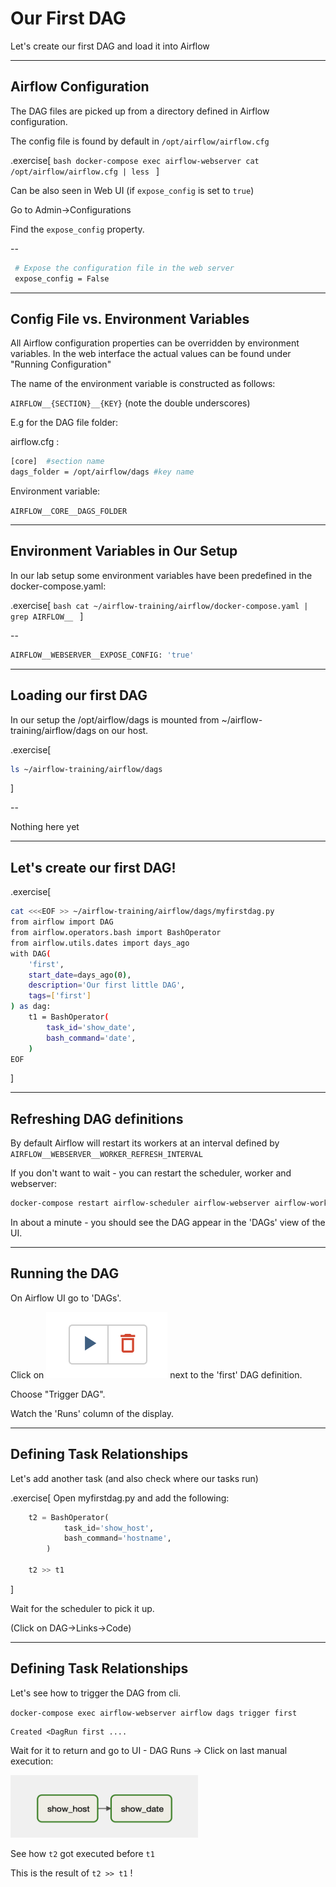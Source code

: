 # Our First DAG

Let's create our first DAG and load it into Airflow

---

## Airflow Configuration

The DAG files are picked up from a directory defined in Airflow configuration.

The config file is found by default in `/opt/airflow/airflow.cfg `

.exercise[
    ```bash
    docker-compose exec airflow-webserver cat /opt/airflow/airflow.cfg | less
    ```
]

Can be also seen in Web UI (if `expose_config` is set to `true`)

Go to Admin->Configurations

Find the `expose_config` property.

--
```bash
 # Expose the configuration file in the web server
 expose_config = False
```

---
## Config File vs. Environment Variables

All Airflow configuration properties can be overridden by environment variables.
In the web interface the actual values can be found under "Running Configuration"

The name of the environment variable is constructed as follows:

`AIRFLOW__{SECTION}__{KEY}` (note the double underscores)

E.g for the DAG file folder:

airflow.cfg : 
```bash
[core]  #section name
dags_folder = /opt/airflow/dags #key name
```

Environment variable:

`AIRFLOW__CORE__DAGS_FOLDER`

---
## Environment Variables in Our Setup

In our lab setup some environment variables have been predefined in the docker-compose.yaml:

.exercise[
    ```bash
    cat ~/airflow-training/airflow/docker-compose.yaml | grep AIRFLOW__
    ```
]

--
```bash
AIRFLOW__WEBSERVER__EXPOSE_CONFIG: 'true'
```

---

## Loading our first DAG

In our setup the /opt/airflow/dags is mounted from ~/airflow-training/airflow/dags on our host.

.exercise[
```bash
ls ~/airflow-training/airflow/dags
``` 
]

--

Nothing here yet

---
## Let's create our first DAG!

.exercise[
```bash
cat <<<EOF >> ~/airflow-training/airflow/dags/myfirstdag.py
from airflow import DAG
from airflow.operators.bash import BashOperator
from airflow.utils.dates import days_ago
with DAG(
    'first',
    start_date=days_ago(0),
    description='Our first little DAG',
    tags=['first']
) as dag:
    t1 = BashOperator(
        task_id='show_date',
        bash_command='date',
    )
EOF
```
]

---

## Refreshing DAG definitions

By default Airflow will restart its workers at an interval defined by `AIRFLOW__WEBSERVER__WORKER_REFRESH_INTERVAL`

If you don't want to wait - you can restart the scheduler, worker and webserver:

```bash
docker-compose restart airflow-scheduler airflow-webserver airflow-worker
```

In about a minute - you should see the DAG appear in the 'DAGs' view of the UI.

---

## Running the DAG

On Airflow UI go to 'DAGs'.

Click on ![play_dag](../img/play_dag.png) next to the 'first' DAG definition.

Choose "Trigger DAG".

Watch the 'Runs' column of the display.

---

## Defining Task Relationships 

Let's add another task (and also check where our tasks run)

.exercise[
    Open myfirstdag.py and add the following:
```python
    t2 = BashOperator(
            task_id='show_host',
            bash_command='hostname',
        )

    t2 >> t1
```
]

Wait for the scheduler to pick it up.

(Click on DAG->Links->Code)

---

## Defining Task Relationships

Let's see how to trigger the DAG from cli.

`docker-compose exec airflow-webserver airflow dags trigger first`

```
Created <DagRun first ....
```

Wait for it to return and go to UI - DAG Runs -> Click on last manual execution:

<img src="../img/2tasks.png" width="300" height="100">

See how `t2` got executed before `t1`

This is the result of ` t2 >> t1 ` !
